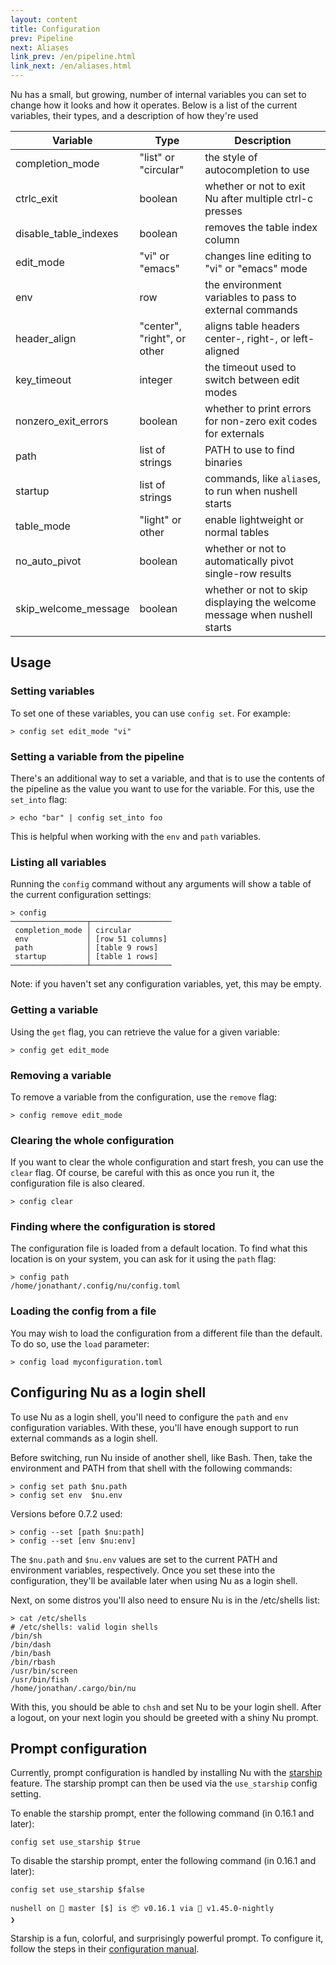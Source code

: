 ```yaml
---
layout: content
title: Configuration
prev: Pipeline
next: Aliases
link_prev: /en/pipeline.html
link_next: /en/aliases.html
---
```


Nu has a small, but growing, number of internal variables you can set to change how it looks and how it operates.  Below is a list of the current variables, their types, and a description of how they're used

| Variable        | Type           | Description  |
| ------------- | ------------- | ----- |
| completion_mode | "list" or "circular" | the style of autocompletion to use |
| ctrlc_exit | boolean | whether or not to exit Nu after multiple ctrl-c presses |
| disable_table_indexes | boolean | removes the table index column |
| edit_mode | "vi" or "emacs" | changes line editing to "vi" or "emacs" mode |
| env | row | the environment variables to pass to external commands |
| header_align | "center", "right", or other | aligns table headers center-, right-, or left-aligned |
| key_timeout | integer | the timeout used to switch between edit modes |
| nonzero_exit_errors | boolean | whether to print errors for non-zero exit codes for externals |
| path | list of strings | PATH to use to find binaries |
| startup | list of strings | commands, like `alias`es, to run when nushell starts |
| table_mode | "light" or other | enable lightweight or normal tables |
| no_auto_pivot | boolean | whether or not to automatically pivot single-row results |
| skip_welcome_message | boolean | whether or not to skip displaying the welcome message when nushell starts |

## Usage

### Setting variables

To set one of these variables, you can use `config set`. For example:

```
> config set edit_mode "vi"
```

### Setting a variable from the pipeline

There's an additional way to set a variable, and that is to use the contents of the pipeline as the value you want to use for the variable. For this, use the `set_into` flag:

```
> echo "bar" | config set_into foo
```

This is helpful when working with the `env` and `path` variables.

### Listing all variables

Running the `config` command without any arguments will show a table of the current configuration settings:

```
> config
─────────────────┬──────────────────
 completion_mode │ circular 
 env             │ [row 51 columns] 
 path            │ [table 9 rows] 
 startup         │ [table 1 rows] 
─────────────────┴──────────────────
```

Note: if you haven't set any configuration variables, yet, this may be empty.

### Getting a variable

Using the `get` flag, you can retrieve the value for a given variable:

```
> config get edit_mode
```

### Removing a variable

To remove a variable from the configuration, use the `remove` flag:

```
> config remove edit_mode
```

### Clearing the whole configuration

If you want to clear the whole configuration and start fresh, you can use the `clear` flag. Of course, be careful with this as once you run it, the configuration file is also cleared.

```
> config clear
```

### Finding where the configuration is stored

The configuration file is loaded from a default location. To find what this location is on your system, you can ask for it using the `path` flag:

```
> config path
/home/jonathant/.config/nu/config.toml
```

### Loading the config from a file

You may wish to load the configuration from a different file than the default. To do so, use the `load` parameter:

```
> config load myconfiguration.toml
```

## Configuring Nu as a login shell

To use Nu as a login shell, you'll need to configure the `path` and `env` configuration variables. With these, you'll have enough support to run external commands as a login shell.

Before switching, run Nu inside of another shell, like Bash. Then, take the environment and PATH from that shell with the following commands:

```
> config set path $nu.path
> config set env  $nu.env
```

Versions before 0.7.2 used:
```
> config --set [path $nu:path]
> config --set [env $nu:env]
```

The `$nu.path` and `$nu.env` values are set to the current PATH and environment variables, respectively. Once you set these into the configuration, they'll be available later when using Nu as a login shell.

Next, on some distros you'll also need to ensure Nu is in the /etc/shells list:

```
> cat /etc/shells
# /etc/shells: valid login shells
/bin/sh
/bin/dash
/bin/bash
/bin/rbash
/usr/bin/screen
/usr/bin/fish
/home/jonathan/.cargo/bin/nu
```

With this, you should be able to `chsh` and set Nu to be your login shell. After a logout, on your next login you should be greeted with a shiny Nu prompt.

## Prompt configuration

Currently, prompt configuration is handled by installing Nu with the [starship](https://github.com/starship/starship) feature. The starship prompt can then be used via the `use_starship` config setting.

To enable the starship prompt, enter the following command (in 0.16.1 and later):

```
config set use_starship $true
```

To disable the starship prompt, enter the following command (in 0.16.1 and later):

```
config set use_starship $false
```

```
nushell on 📙 master [$] is 📦 v0.16.1 via 🦀 v1.45.0-nightly
❯
```

Starship is a fun, colorful, and surprisingly powerful prompt. To configure it, follow the steps in their [configuration manual](https://starship.rs/config/).
